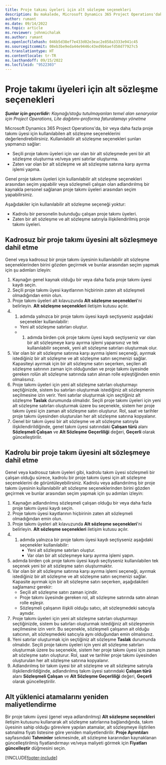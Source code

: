 ```yaml
---
title: Proje takımı üyeleri için alt sözleşme seçenekleri
description: Bu makalede, Microsoft Dynamics 365 Project Operations'daki proje takımı üyeleri için alt sözleşme seçenekleri açıklanmaktadır.
author: rumant
ms.date: 09/14/2022
ms.topic: article
ms.reviewer: johnmichalak
ms.author: rumant
ms.openlocfilehash: 046b5d38ef7e433d02e3eac2e858a3333e941c45
ms.sourcegitcommit: 08eb3be9eda44e9446c43ed9b6aefd58d77927c5
ms.translationtype: HT
ms.contentlocale: tr-TR
ms.lasthandoff: 09/15/2022
ms.locfileid: "9522303"
---
```

# <a name="subcontracting-options-for-project-team-members"></a>Proje takımı üyeleri için alt sözleşme seçenekleri

_**Şunlar için geçerlidir:** Kaynağı/stoğu tutulmayanları temel alan senaryolar için Project Operations, Lite dağıtımı-proforma faturalamayı yönetme_

Microsoft Dynamics 365 Project Operations'da, bir veya daha fazla proje takımı üyesi için kullanılabilen alt sözleşme seçeneklerini değerlendirebilirsiniz. Kullanılabilir alt sözleşme seçenekleri şunları yapmanızı sağlar:

- Seçili proje takımı üyeleri için var olan bir alt sözleşmede yeni bir alt sözleşme oluşturma ve/veya yeni satırlar oluşturma. 
- Zaten var olan bir alt sözleşme ve alt sözleşme satırına karşı ayırma işlemi yapma. 

Genel proje takımı üyeleri için kullanılabilir alt sözleşme seçenekleri arasından seçim yapabilir veya sözleşmeli çalışan olan adlandırılmış bir kaynakla personel sağlanan proje takımı üyeleri arasından seçim yapabilirsiniz. 

Aşağıdakiler için kullanılabilir alt sözleşme seçeneği yoktur:

- Kadrolu bir personelin bulunduğu çalışan proje takımı üyeleri. 
- Zaten bir alt sözleşme ve alt sözleşme satırıyla ilişkilendirilmiş proje takımı üyeleri. 

## <a name="subcontracting-an-unstaffed-project-team-member"></a>Kadrosuz bir proje takımı üyesini alt sözleşmeye dahil etme

Genel veya kadrosuz bir proje takımı üyesinin kullanılabilir alt sözleşme seçeneklerinden birini gözden geçirmek ve bunlar arasından seçim yapmak için şu adımları izleyin:

1. Kaynağın genel kaynak olduğu bir veya daha fazla proje takımı üyesi kaydı seçin.
2. Seçili proje takımı üyesi kayıtlarının hiçbirinin zaten alt sözleşmeli olmadığından emin olun. 
3. Proje takımı üyeleri alt kılavuzunda **Alt sözleşme seçenekleri**'ni belirleyin. **Alt sözleşme seçenekleri** iletişim kutusu açılır. 
4. 1. adımda yalnızca bir proje takımı üyesi kaydı seçtiyseniz aşağıdaki seçenekler kullanılabilir:
    - Yeni alt sözleşme satırları oluştur. 
    - 1. adımda birden çok proje takımı üyesi kaydı seçtiyseniz var olan bir alt sözleşmeye karşı ayırma işlemi yaparsınız ve tek kullanılabilir seçenek, yeni alt sözleşme satırları oluşturmak olur.
5. Var olan bir alt sözleşme satırına karşı ayırma işlemi seçeneği, ayırmak istediğiniz bir alt sözleşme ve alt sözleşme satırı seçmenizi sağlar. Kapasiteyi ayırmak için bir alt sözleşme satırı seçerken, seçilen alt sözleşme satırının zaman için olduğundan ve proje takımı üyesinde gereken rolün alt sözleşme satırında satın alınan rolle eşleştiğinden emin olmalısınız.
6. Proje takımı üyeleri için yeni alt sözleşme satırları oluşturmayı seçtiğinizde, sistem bu satırları oluşturmak istediğiniz alt sözleşmenin seçilmesine izin verir. Yeni satırlar oluşturmak için seçtiğiniz alt sözleşme **Taslak** durumunda olmalıdır. Seçili proje takımı üyeleri için yeni alt sözleşme satırları oluşturmak üzere bu seçenekle, sistem her proje takımı üyesi için zaman alt sözleşme satırı oluşturur. Rol, saat ve tarihler proje takımı üyesinden oluşturulan her alt sözleşme satırına kopyalanır. 
7. Genel bir takım üyesi bir alt sözleşme ve alt sözleşme satırıyla ilişkilendirildiğinde, genel takım üyesi satırındaki **Çalışan türü** alanı **Sözleşmeli Çalışan** ve **Alt Sözleşme Geçerliliği** değeri, **Geçerli** olarak güncelleştirilir.

## <a name="subcontracting-a-staffed-project-team-member"></a>Kadrolu bir proje takım üyesini alt sözleşmeye dahil etme

Genel veya kadrosuz takım üyeleri gibi, kadrolu takım üyesi sözleşmeli bir çalışan olduğu sürece, kadrolu bir proje takımı üyesi için alt sözleşme seçeneklerini de görüntüleyebilirsiniz. Kadrolu veya adlandırılmış bir proje takımı üyesinin kullanılabilir alt sözleşme seçeneklerinden birini gözden geçirmek ve bunlar arasından seçim yapmak için şu adımları izleyin:

1. Kaynağın adlandırılmış sözleşmeli çalışan olduğu bir veya daha fazla proje takımı üyesi kaydı seçin.
2. Proje takımı üyesi kayıtlarının hiçbirinin zaten alt sözleşmeli olmadığından emin olun. 
3. Proje takımı üyeleri alt kılavuzunda **Alt sözleşme seçenekleri**'ni belirleyin. **Alt sözleşme seçenekleri** iletişim kutusu açılır. 
4. 1. adımda yalnızca bir proje takımı üyesi kaydı seçtiyseniz aşağıdaki seçenekler kullanılabilir:
      - Yeni alt sözleşme satırları oluştur.
      - Var olan bir alt sözleşmeye karşı ayırma işlemi yapın.
  1. adımda birden çok proje takımı üyesi kaydı seçtiyseniz kullanılabilen tek seçenek yeni bir alt sözleşme satırı oluşturmaktır.
5. Var olan bir alt sözleşme satırına karşı ayırma işlemi seçeneği, ayırmak istediğiniz bir alt sözleşme ve alt sözleşme satırı seçmenizi sağlar. Kapasite ayırmak için bir alt sözleşme satırı seçerken, aşağıdakileri sağlamanız gerekir:
      - Seçili alt sözleşme satırı zaman içindir. 
      - Proje takımı üyesinde gereken rol, alt sözleşme satırında satın alınan rolle eşleşir. 
      - Sözleşmeli çalışanın ilişkili olduğu satıcı, alt sözleşmedeki satıcıyla aynıdır.
6. Proje takımı üyeleri için yeni alt sözleşme satırları oluşturmayı seçtiğinizde, sistem bu satırları oluşturmak istediğiniz alt sözleşmenin seçilmesine izin verir. Bu seçenekle, sözleşmeli çalışanın ait olduğu satıcının, alt sözleşmedeki satıcıyla aynı olduğundan emin olmalısınız. 
7. Yeni satırlar oluşturmak için seçtiğiniz alt sözleşme **Taslak** durumunda olmalıdır. Seçili proje takımı üyeleri için yeni alt sözleşme satırları oluşturmak üzere bu seçenekle, sistem her proje takımı üyesi için zaman alt sözleşme satırı oluşturur. Rol, saat ve tarihler proje takımı üyesinden oluşturulan her alt sözleşme satırına kopyalanır.  
8. Adlandırılmış bir takım üyesi bir alt sözleşme ve alt sözleşme satırıyla ilişkilendirildiğinde, adlandırılmış takım üyesi satırındaki **Çalışan türü** alanı **Sözleşmeli Çalışan** ve **Alt Sözleşme Geçerliliği** değeri, **Geçerli** olarak güncelleştirilir.

## <a name="re-costing-subcontractor-assignments"></a>Alt yüklenici atamalarını yeniden maliyetlendirme

Bir proje takımı üyesi (genel veya adlandırılmış) **Alt sözleşme seçenekleri** iletişim kutusunu kullanarak alt sözleşme satırlarına bağlandığında, takım üyesinin sahip olduğu görevlere yapılan atamalar, alt sözleşmeye iliştirilen satınalma fiyatı listesine göre yeniden maliyetlendirilir. **Proje Ayrıntıları** sayfasındaki **Tahminler** sekmesinde, alt sözleşme kararından kaynaklanan güncelleştirilmiş fiyatlandırmayı ve/veya maliyeti görmek için **Fiyatları güncelleştir** düğmesini seçin.

[!INCLUDE[footer-include](../../includes/footer-banner.md)]
